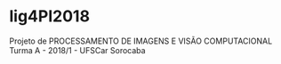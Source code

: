 # lig4PI2018
Projeto de PROCESSAMENTO DE IMAGENS E VISÃO COMPUTACIONAL Turma A - 2018/1 - UFSCar Sorocaba
